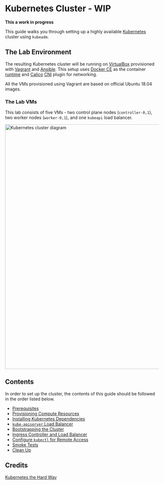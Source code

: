 # Kubernetes Cluster - WIP

**This a work in progress**

This guide walks you through setting up a highly available
[Kubernetes](https://github.com/kubernetes/kubernetes) cluster using `kubeadm`. 

## The Lab Environment
The resulting Kubernetes cluster will be running on [VirtualBox](https://www.virtualbox.org/) 
provisioned with [Vagrant](https://www.vagrantup.com/) and 
[Ansible](https://github.com/ansible/ansible).
This setup uses [Docker CE](https://github.com/docker/docker-ce) as the container
[runtime](https://kubernetes.io/docs/setup/production-environment/container-runtimes) 
and [Calico](https://docs.projectcalico.org/getting-started/kubernetes/) 
[CNI](https://kubernetes.io/docs/concepts/extend-kubernetes/compute-storage-net/network-plugins/) 
plugin for networking.

All the VMs provisioned using Vagrant are based on official Ubuntu 18.04 images.

### The Lab VMs
This lab consists of five VMs - two control plane nodes (`controller-0,1`), 
two worker nodes (`worker-0,1`), and one `kubeapi` load balancer.

<img src="images/kubernetes-cluster.png" width="800px" alt="Kubernetes cluster diagram" />


## Contents
In order to set up the cluster, the contents of this guide should be followed 
in the order listed below.
- [Prerequisites](docs/01-prerequisites.md)
- [Provisioning Compute Resources](docs/02-compute-resources.md)
- [Installing Kubernetes Dependencies](docs/03-kube-dependencies.md)
- [`kube-apiserver` Load Balancer](docs/04-kubeapi-lb.md)
- [Bootstrapping the Cluster](docs/05-bootstrap-cluster.md)
- [Ingress Controller and Load Balancer](docs/07-ingress-lb.md)
- [Configure `kubectl` for Remote Access](docs/08-remote-access.md)
- [Smoke Tests](docs/09-smoke-test.md)
- [Clean Up](docs/10-clean-up.md)

## Credits
[Kubernetes the Hard Way](https://github.com/kelseyhightower/kubernetes-the-hard-way)

